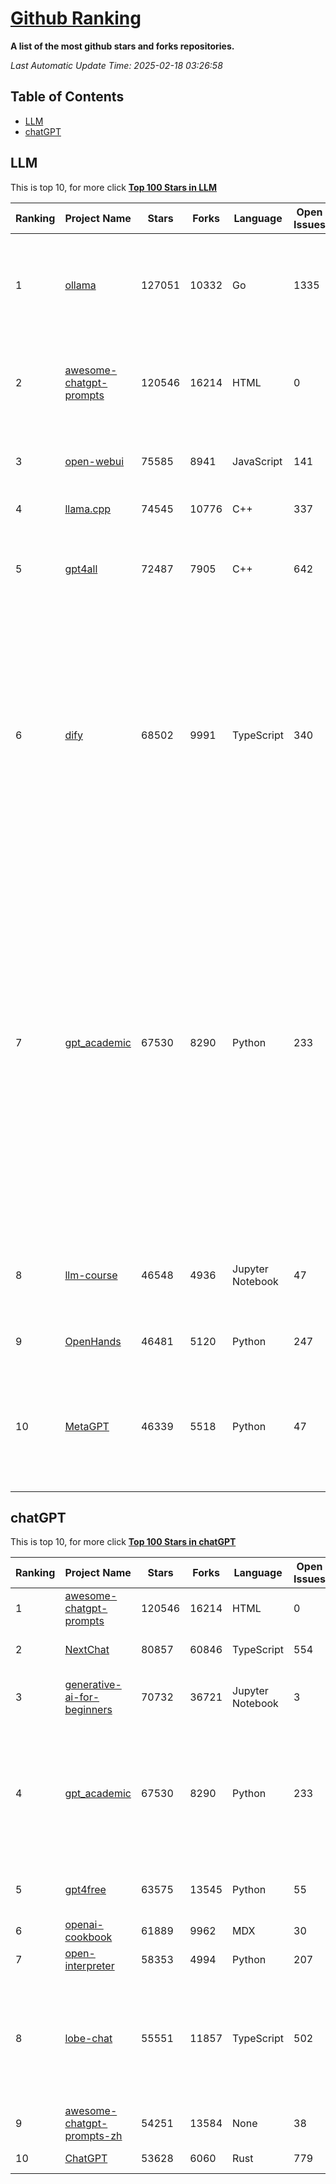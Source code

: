 [Github Ranking](./README.md)
==========

**A list of the most github stars and forks repositories.**

*Last Automatic Update Time: 2025-02-18 03:26:58*

## Table of Contents
 * [LLM](#LLM)
 * [chatGPT](#chatGPT)

## LLM

This is top 10, for more click **[Top 100 Stars in LLM](Top100/LLM.md)**

| Ranking | Project Name | Stars | Forks | Language | Open Issues | Description | Last Commit |
| ------- | ------------ | ----- | ----- | -------- | ----------- | ----------- | ----------- |
| 1 | [ollama](https://github.com/ollama/ollama) | 127051 | 10332 | Go | 1335 | Get up and running with Llama 3.3, DeepSeek-R1, Phi-4, Gemma 2, and other large language models. | 2025-02-17T01:02:11Z |
| 2 | [awesome-chatgpt-prompts](https://github.com/f/awesome-chatgpt-prompts) | 120546 | 16214 | HTML | 0 | This repo includes ChatGPT prompt curation to use ChatGPT and other LLM tools better. | 2025-02-13T09:27:16Z |
| 3 | [open-webui](https://github.com/open-webui/open-webui) | 75585 | 8941 | JavaScript | 141 | User-friendly AI Interface (Supports Ollama, OpenAI API, ...) | 2025-02-18T03:20:50Z |
| 4 | [llama.cpp](https://github.com/ggml-org/llama.cpp) | 74545 | 10776 | C++ | 337 | LLM inference in C/C++ | 2025-02-17T13:49:14Z |
| 5 | [gpt4all](https://github.com/nomic-ai/gpt4all) | 72487 | 7905 | C++ | 642 | GPT4All: Run Local LLMs on Any Device. Open-source and available for commercial use. | 2025-02-14T22:45:52Z |
| 6 | [dify](https://github.com/langgenius/dify) | 68502 | 9991 | TypeScript | 340 | Dify is an open-source LLM app development platform. Dify's intuitive interface combines AI workflow, RAG pipeline, agent capabilities, model management, observability features and more, letting you quickly go from prototype to production. | 2025-02-18T02:45:46Z |
| 7 | [gpt_academic](https://github.com/binary-husky/gpt_academic) | 67530 | 8290 | Python | 233 | 为GPT/GLM等LLM大语言模型提供实用化交互接口，特别优化论文阅读/润色/写作体验，模块化设计，支持自定义快捷按钮&函数插件，支持Python和C++等项目剖析&自译解功能，PDF/LaTex论文翻译&总结功能，支持并行问询多种LLM模型，支持chatglm3等本地模型。接入通义千问, deepseekcoder, 讯飞星火, 文心一言, llama2, rwkv, claude2, moss等。 | 2025-02-12T16:20:25Z |
| 8 | [llm-course](https://github.com/mlabonne/llm-course) | 46548 | 4936 | Jupyter Notebook | 47 | Course to get into Large Language Models (LLMs) with roadmaps and Colab notebooks. | 2025-01-22T22:32:51Z |
| 9 | [OpenHands](https://github.com/All-Hands-AI/OpenHands) | 46481 | 5120 | Python | 247 | 🙌 OpenHands: Code Less, Make More | 2025-02-18T02:10:26Z |
| 10 | [MetaGPT](https://github.com/geekan/MetaGPT) | 46339 | 5518 | Python | 47 | 🌟 The Multi-Agent Framework: First AI Software Company, Towards Natural Language Programming | 2025-02-14T09:21:01Z |


## chatGPT

This is top 10, for more click **[Top 100 Stars in chatGPT](Top100/chatGPT.md)**

| Ranking | Project Name | Stars | Forks | Language | Open Issues | Description | Last Commit |
| ------- | ------------ | ----- | ----- | -------- | ----------- | ----------- | ----------- |
| 1 | [awesome-chatgpt-prompts](https://github.com/f/awesome-chatgpt-prompts) | 120546 | 16214 | HTML | 0 | This repo includes ChatGPT prompt curation to use ChatGPT and other LLM tools better. | 2025-02-13T09:27:16Z |
| 2 | [NextChat](https://github.com/ChatGPTNextWeb/NextChat) | 80857 | 60846 | TypeScript | 554 | ✨ Light and Fast AI Assistant. Support: Web \| iOS \| MacOS \| Android \|  Linux \| Windows | 2025-02-17T14:58:01Z |
| 3 | [generative-ai-for-beginners](https://github.com/microsoft/generative-ai-for-beginners) | 70732 | 36721 | Jupyter Notebook | 3 | 21 Lessons, Get Started Building with Generative AI  🔗 https://microsoft.github.io/generative-ai-for-beginners/ | 2025-02-17T12:57:31Z |
| 4 | [gpt_academic](https://github.com/binary-husky/gpt_academic) | 67530 | 8290 | Python | 233 | 为GPT/GLM等LLM大语言模型提供实用化交互接口，特别优化论文阅读/润色/写作体验，模块化设计，支持自定义快捷按钮&函数插件，支持Python和C++等项目剖析&自译解功能，PDF/LaTex论文翻译&总结功能，支持并行问询多种LLM模型，支持chatglm3等本地模型。接入通义千问, deepseekcoder, 讯飞星火, 文心一言, llama2, rwkv, claude2, moss等。 | 2025-02-12T16:20:25Z |
| 5 | [gpt4free](https://github.com/xtekky/gpt4free) | 63575 | 13545 | Python | 55 | The official gpt4free repository \| various collection of powerful language models \| o3 mini and deepseek r1 | 2025-02-12T17:26:25Z |
| 6 | [openai-cookbook](https://github.com/openai/openai-cookbook) | 61889 | 9962 | MDX | 30 | Examples and guides for using the OpenAI API | 2025-02-17T16:23:03Z |
| 7 | [open-interpreter](https://github.com/OpenInterpreter/open-interpreter) | 58353 | 4994 | Python | 207 | A natural language interface for computers | 2025-01-24T13:02:04Z |
| 8 | [lobe-chat](https://github.com/lobehub/lobe-chat) | 55551 | 11857 | TypeScript | 502 | 🤯 Lobe Chat - an open-source, modern-design AI chat framework. Supports Multi AI Providers( OpenAI / Claude 3 / Gemini / Ollama / Qwen /  DeepSeek), Knowledge Base (file upload / knowledge management / RAG ), Multi-Modals (Vision/TTS/Plugins/Artifacts). One-click FREE deployment of your private ChatGPT/ Claude application. | 2025-02-18T03:05:18Z |
| 9 | [awesome-chatgpt-prompts-zh](https://github.com/PlexPt/awesome-chatgpt-prompts-zh) | 54251 | 13584 | None | 38 | ChatGPT 中文调教指南。各种场景使用指南。学习怎么让它听你的话。 | 2025-01-01T08:34:33Z |
| 10 | [ChatGPT](https://github.com/lencx/ChatGPT) | 53628 | 6060 | Rust | 779 | 🔮 ChatGPT Desktop Application (Mac, Windows and Linux) | 2024-08-29T17:58:11Z |

